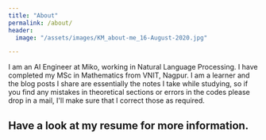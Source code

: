 ```yaml
---
title: "About"
permalink: /about/
header:
  image: "/assets/images/KM_about-me_16-August-2020.jpg"

---
```


I am an AI Engineer at Miko, working in Natural Language Processing. I have completed my MSc in Mathematics from VNIT, Nagpur. I am a learner and the blog posts I share are essentially the notes I take while studying, so if you find any mistakes in theoretical sections or errors in the codes please drop in a mail, I'll make sure that I correct those as required. 

Have a look at my resume for more information.
---
